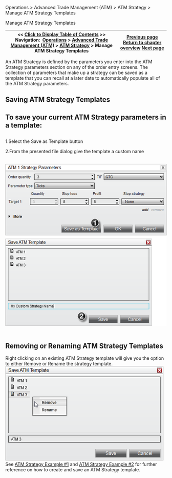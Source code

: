 ﻿
Operations \> Advanced Trade Management (ATM) \> ATM Strategy \> Manage ATM Strategy Templates

Manage ATM Strategy Templates

| \<\< [Click to Display Table of Contents](manage_atm_strategy_templates.md) \>\> **Navigation:**     [Operations](operations-1.md) \> [Advanced Trade Management (ATM)](advanced_trade_management_atm-1.md) \> [ATM Strategy](atm_strategy-1.md) \> Manage ATM Strategy Templates | [Previous page](auto_trail-1.md) [Return to chapter overview](atm_strategy-1.md) [Next page](tutorial_atm_strategy_example_-1.md) |
| --- | --- |
An ATM Strategy is defined by the parameters you enter into the ATM Strategy parameters section on any of the order entry screens. The collection of parameters that make up a strategy can be saved as a template that you can recall at a later date to automatically populate all of the ATM Strategy parameters.
 
## Saving ATM Strategy Templates
## To save your current ATM Strategy parameters in a template:
## 
1\.Select the Save as Template button

2\.From the presented file dialog give the template a custom name

 
![ATM_24](atm_24.png)
 
## Removing or Renaming ATM Strategy Templates
Right clicking on an existing ATM Strategy template will give you the option to either Remove or Rename the strategy template.
 
![ATM_25](atm_25.png)
 
See [ATM Strategy Example \#1](tutorial_atm_strategy_example_-1.md) and [ATM Strategy Example \#2](tutorial_atm_strategy_example2-1.md) for further reference on how to create and save an ATM Strategy template.

